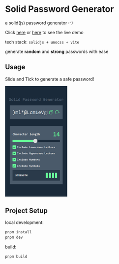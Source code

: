 # Solid Password Generator

a solid(js) password generator :-)

Click [here](https://solid-password-generator.icarmine.com/) or [here](https://solid-password-generator.vercel.app/) to see the live demo

tech stack: `solidjs + unocss + vite`

generate **random** and **strong** passwords with ease

## Usage

Slide and Tick to generate a safe password!

<img decoding="async" src="./src/assets/README/solid_password_generator.png" width="40%">


## Project Setup

local development:

```bash
pnpm install
pnpm dev
```
build:

```bash
pnpm build
```
